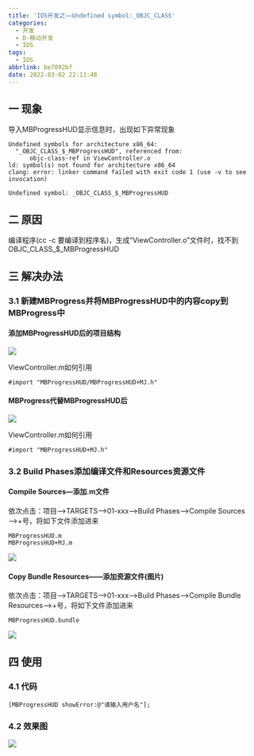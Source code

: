```yaml
---
title: 'IOS开发之——Undefined symbol:_OBJC_CLASS'
categories:
  - 开发
  - D-移动开发
  - IOS
tags:
  - IOS
abbrlink: be7092bf
date: 2022-03-02 22:13:48
---
```

## 一 现象

导入MBProgressHUD显示信息时，出现如下异常现象

```
Undefined symbols for architecture x86_64:
  "_OBJC_CLASS_$_MBProgressHUD", referenced from:
      objc-class-ref in ViewController.o
ld: symbol(s) not found for architecture x86_64
clang: error: linker command failed with exit code 1 (use -v to see invocation)

Undefined symbol: _OBJC_CLASS_$_MBProgressHUD
```

<!--more-->

## 二 原因

编译程序(cc -c 要编译到程序名)，生成“ViewController.o”文件时，找不到OBJC_CLASS_$_MBProgressHUD

## 三 解决办法

### 3.1 新建MBProgress并将MBProgressHUD中的内容copy到MBProgress中
#### 添加MBProgressHUD后的项目结构

![][1]

ViewController.m如何引用

```
#import "MBProgressHUD/MBProgressHUD+MJ.h"
```

#### MBProgress代替MBProgressHUD后
![][2]

ViewController.m如何引用

```
#import "MBProgressHUD+MJ.h"
```

### 3.2 Build Phases添加编译文件和Resources资源文件

#### Compile Sources—添加.m文件

依次点击：项目—>TARGETS—>01-xxx—>Build Phases——>Compile Sources——>+号，将如下文件添加进来

```
MBProgressHUD.m
MBProgressHUD+MJ.m
```

![][3]

#### Copy Bundle Resources——添加资源文件(图片)

依次点击：项目—>TARGETS—>01-xxx—>Build Phases——>Compile Bundle Resources——>+号，将如下文件添加进来

```
MBProgressHUD.bundle
```

![][4]

## 四 使用

### 4.1 代码

```
[MBProgressHUD showError:@"请输入用户名"];
```

### 4.2 效果图
![][5]



[1]:https://cdn.jsdelivr.net/gh/PGzxc/CDN/blog-ios/ios-mbprogress-project-struct.png
[2]:https://cdn.jsdelivr.net/gh/PGzxc/CDN/blog-ios/ios-mbprogress-project-struct-replace.png
[3]:https://cdn.jsdelivr.net/gh/PGzxc/CDN/blog-ios/ios-mbprogress-compile-sources-add-m.png
[4]:https://cdn.jsdelivr.net/gh/PGzxc/CDN/blog-ios/ios-mbprogress-bundle-resources-add.png
[5]:https://cdn.jsdelivr.net/gh/PGzxc/CDN/blog-ios/ios-mbprogress-modify-use-show-error.png

